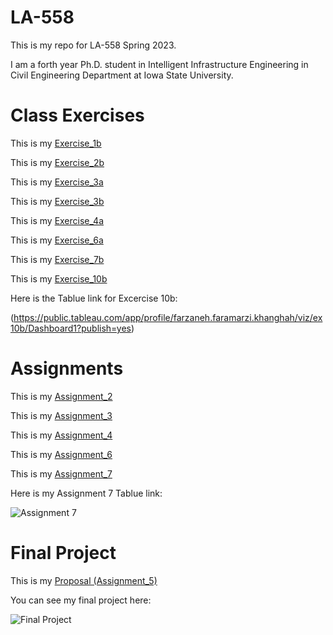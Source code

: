 # LA-558
This is my repo for LA-558 Spring 2023. 

I am a forth year Ph.D. student in Intelligent Infrastructure Engineering in Civil Engineering Department at Iowa State University.

# Class Exercises

This is my [Exercise_1b](ex1b/ex1b.md)

This is my [Exercise_2b](Exercises_/ex2b.md)

This is my [Exercise_3a](Exercises_/ex3a.md)

This is my [Exercise_3b](Exercises_/ex3b.md)

This is my [Exercise_4a](Exercises_/ex4a.md)

This is my [Exercise_6a](Exercises_/ex6a.md)

This is my [Exercise_7b](Exercises_/ex7b.md)

This is my [Exercise_10b](Exercises_/ex10b.md)

Here is the Tablue link for Excercise 10b:

(https://public.tableau.com/app/profile/farzaneh.faramarzi.khanghah/viz/ex10b/Dashboard1?publish=yes)



# Assignments

This is my [Assignment_2](Exercises_/assignment2.md)

This is my [Assignment_3](Exercises_/index.md)

This is my [Assignment_4](Exercises_/index4.md)

This is my [Assignment_6](Exercises_/Assignment6.md)

This is my [Assignment_7](Exercises_/Assignment7.html)

Here is my Assignment 7 Tablue link:

![Assignment 7](https://public.tableau.com/app/profile/farzaneh.faramarzi.khanghah/viz/Assignment7-Farzan/Dashboard1?publish=yes)


# Final Project
This is my [Proposal (Assignment_5)](https://github.com/farzanehf/LA-558/tree/main/Exercises_/Final_Project.html)

You can see my final project here:

![Final Project](https://public.tableau.com/app/profile/farzaneh.faramarzi.khanghah/viz/Final_Project_Farzan_Story3/USAWindPower?publish=yes)

